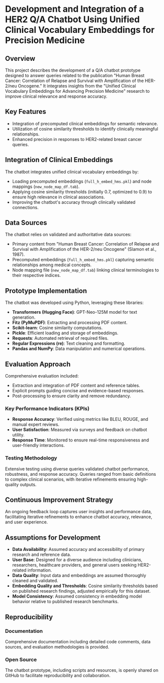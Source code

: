 # Development and Integration of a HER2 Q/A Chatbot Using Unified Clinical Vocabulary Embeddings for Precision Medicine

## Overview
This project describes the development of a Q/A chatbot prototype designed to answer queries related to the publication "Human Breast Cancer: Correlation of Relapse and Survival with Amplification of the HER-2/neu Oncogene." It integrates insights from the "Unified Clinical Vocabulary Embeddings for Advancing Precision Medicine" research to improve clinical relevance and response accuracy.

## Key Features
- Integration of precomputed clinical embeddings for semantic relevance.
- Utilization of cosine similarity thresholds to identify clinically meaningful relationships.
- Enhanced precision in responses to HER2-related breast cancer queries.

## Integration of Clinical Embeddings
The chatbot integrates unified clinical vocabulary embeddings by:
- Loading precomputed embeddings (`full_h_embed_hms.pkl`) and node mappings (`new_node_map_df.tab`).
- Applying cosine similarity thresholds (initially 0.7, optimized to 0.9) to ensure high relevance in clinical associations.
- Improving the chatbot's accuracy through clinically validated connections.

## Data Sources
The chatbot relies on validated and authoritative data sources:
- Primary content from "Human Breast Cancer: Correlation of Relapse and Survival with Amplification of the HER-2/neu Oncogene" (Slamon et al., 1987).
- Precomputed embeddings (`full_h_embed_hms.pkl`) capturing semantic relationships among medical concepts.
- Node mapping file (`new_node_map_df.tab`) linking clinical terminologies to their respective indices.

## Prototype Implementation
The chatbot was developed using Python, leveraging these libraries:
- **Transformers (Hugging Face)**: GPT-Neo-125M model for text generation.
- **Fitz (PyMuPDF)**: Extracting and processing PDF content.
- **Scikit-learn**: Cosine similarity computations.
- **Pickle**: Efficient loading and storage of embeddings.
- **Requests**: Automated retrieval of required files.
- **Regular Expressions (re)**: Text cleaning and formatting.
- **Pandas and NumPy**: Data manipulation and numerical operations.

## Evaluation Approach
Comprehensive evaluation included:
- Extraction and integration of PDF content and reference tables.
- Explicit prompts guiding concise and evidence-based responses.
- Post-processing to ensure clarity and remove redundancy.

### Key Performance Indicators (KPIs)
- **Response Accuracy**: Verified using metrics like BLEU, ROUGE, and manual expert reviews.
- **User Satisfaction**: Measured via surveys and feedback on chatbot utility.
- **Response Time**: Monitored to ensure real-time responsiveness and user-friendly interactions.

### Testing Methodology
Extensive testing using diverse queries validated chatbot performance, robustness, and response accuracy. Queries ranged from basic definitions to complex clinical scenarios, with iterative refinements ensuring high-quality outputs.

## Continuous Improvement Strategy
An ongoing feedback loop captures user insights and performance data, facilitating iterative refinements to enhance chatbot accuracy, relevance, and user experience.

## Assumptions for Development
- **Data Availability**: Assumed accuracy and accessibility of primary research and reference data.
- **User Base**: Designed for a diverse audience including clinicians, researchers, healthcare providers, and general users seeking HER2-related information.
- **Data Quality**: Input data and embeddings are assumed thoroughly cleaned and validated.
- **Embedding Quality and Thresholds**: Cosine similarity thresholds based on published research findings, adjusted empirically for this dataset.
- **Model Consistency**: Assumed consistency in embedding model behavior relative to published research benchmarks.

## Reproducibility
### Documentation
Comprehensive documentation including detailed code comments, data sources, and evaluation methodologies is provided.

### Open Source
The chatbot prototype, including scripts and resources, is openly shared on GitHub to facilitate reproducibility and collaboration.

